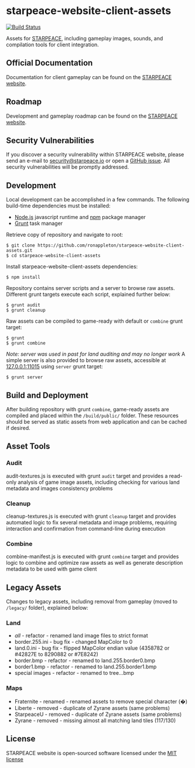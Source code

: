 
# starpeace-website-client-assets

[![Build Status](https://travis-ci.org/ronappleton/starpeace-website-client-assets.svg)](https://travis-ci.org/ronappleton/starpeace-website-client-assets)

Assets for [STARPEACE](https://www.starpeace.io), including gameplay images, sounds, and compilation tools for client integration.

## Official Documentation

Documentation for client gameplay can be found on the [STARPEACE website](https://docs.starpeace.io).

## Roadmap

Development and gameplay roadmap can be found on the [STARPEACE website](https://client.starpeace.io/release).

## Security Vulnerabilities

If you discover a security vulnerability within STARPEACE website, please send an e-mail to security@starpeace.io or open a [GitHub issue](https://github.com/ronappleton/starpeace-website-client/issues). All security vulnerabilities will be promptly addressed.

## Development

Local development can be accomplished in a few commands. The following build-time dependencies must be installed:

* [Node.js](https://nodejs.org/en/) javascript runtime and [npm](https://www.npmjs.com/get-npm) package manager
* [Grunt](https://gruntjs.com/) task manager

Retrieve copy of repository and navigate to root:

```
$ git clone https://github.com/ronappleton/starpeace-website-client-assets.git
$ cd starpeace-website-client-assets
```

Install starpeace-website-client-assets dependencies:

```
$ npm install
```

Repository contains server scripts and a server to browse raw assets. Different grunt targets execute each script, explained further below:


```
$ grunt audit
$ grunt cleanup
```

Raw assets can be compiled to game-ready with default or ```combine``` grunt target:

```
$ grunt
$ grunt combine
```

*Note: server was used in past for land auditing and may no longer work*
A simple server is also provided to browse raw assets, accessible at [127.0.0.1:11015](http://127.0.0.1:11015) using ```server``` grunt target:

```
$ grunt server
```

## Build and Deployment

After building repository with grunt ```combine```, game-ready assets are compiled and placed within the ```/build/public/``` folder. These resources should be served as static assets from web application and can be cached if desired.

## Asset Tools
### Audit

audit-textures.js is executed with grunt ```audit``` target and provides a read-only analysis of game image assets, including checking for various land metadata and images consistency problems

### Cleanup

cleanup-textures.js is executed with grunt ```cleanup``` target and provides automated logic to fix several metadata and image problems, requiring interaction and confirmation from command-line during execution

### Combine

combine-manifest.js is executed with grunt ```combine``` target and provides logic to combine and optimize raw assets as well as generate description metadata to be used with game client

## Legacy Assets

Changes to legacy assets, including removal from gameplay (moved to ```/legacy/``` folder), explained below:

### Land
* *all* - refactor - renamed land image files to strict format
* border.255.ini - bug fix - changed MapColor to 0
* land.0.ini - bug fix - flipped MapColor endian value (4358782 or #42827E to 8290882 or #7E8242)
* border.bmp - refactor - renamed to land.255.border0.bmp
* border1.bmp - refactor - renamed to land.255.border1.bmp
* special images - refactor - renamed to tree.<zone>.<variant>.bmp

### Maps
* Fraternite - renamed - renamed assets to remove special character (�)
* Liberte - removed - duplicate of Zyrane assets (same problems)
* StarpeaceU - removed - duplicate of Zyrane assets (same problems)
* Zyrane - removed - missing almost all matching land tiles (117/130)


## License

STARPEACE website is open-sourced software licensed under the [MIT license](http://opensource.org/licenses/MIT)
